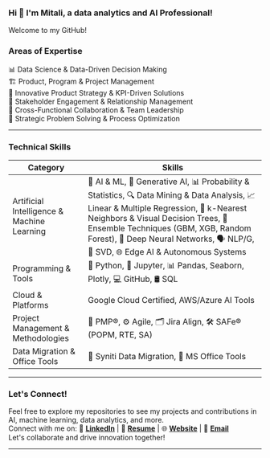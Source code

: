 ### Hi 👋 I'm Mitali, a data analytics and AI Professional!
Welcome to my GitHub!

### Areas of Expertise
📊 Data Science & Data-Driven Decision Making <br>
🏗️ Product, Program & Project Management <br>
🚀 Innovative Product Strategy & KPI-Driven Solutions <br>
🤝 Stakeholder Engagement & Relationship Management <br>
🔄 Cross-Functional Collaboration & Team Leadership <br>
🧩 Strategic Problem Solving & Process Optimization <br>

<hr>

### Technical Skills

Category     | Skills
------------ | -------------
Artificial Intelligence & Machine Learning | 🤖 AI & ML, 🎨 Generative AI, 📊 Probability & Statistics, 🔍 Data Mining & Data Analysis, 📈 Linear & Multiple Regression, 🌲 k-Nearest Neighbors & Visual Decision Trees, 🌳 Ensemble Techniques (GBM, XGB, Random Forest), 🧠 Deep Neural Networks, 🗣️ NLP/G, 🔢 SVD, 🌐 Edge AI & Autonomous Systems
Programming & Tools | 🐍 Python, 📓 Jupyter, 📊 Pandas, Seaborn, Plotly, 💻 GitHub, 🛢️ SQL
Cloud & Platforms	| Google Cloud Certified, AWS/Azure AI Tools
Project Management & Methodologies | 🏅 PMP®, ⚙️ Agile, 🗂️ Jira Align, 🛠️ SAFe® (POPM, RTE, SA)
Data Migration & Office Tools |	🔄 Syniti Data Migration, 📝 MS Office Tools

<hr>

### Let's Connect!
Feel free to explore my repositories to see my projects and contributions in AI, machine learning, data analytics, and more. 
<br>
Connect with me on:
🔗 <b><a href='https://www.linkedin.com/in/mitalibansal/' target='_blank'>LinkedIn</a></b> | 
📄 <b><a href='' target='_blank'>Resume</a></b> | 
🌐 <b><a href='' target='_blank'>Website</a></b> | 
📧 <b><a href='mailto: mitali.bansal.g@gmail.com' target='_blank'>Email</a></b>
<br>
Let's collaborate and drive innovation together!

<hr>
<!--
**mitbans/mitbans** is a ✨ _special_ ✨ repository because its `README.md` (this file) appears on your GitHub profile.

Here are some ideas to get you started:

- 🔭 I’m currently working on ...
- 🌱 I’m currently learning ...
- 👯 I’m looking to collaborate on ...
- 🤔 I’m looking for help with ...
- 💬 Ask me about ...
- 📫 How to reach me: ...
- 😄 Pronouns: ...
- ⚡ Fun fact: ...
-->

